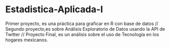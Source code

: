 # Estadistica-Aplicada-I
Primer proyecto, es una práctica para graficar en R con base de datos //
Segundo proyecto,es sobre Análisis Exploratorio de Datos usando la API de Twitter //
Proyecto Final, es un análisis sobre el uso de Tecnología en los hogares mexicanos. 
